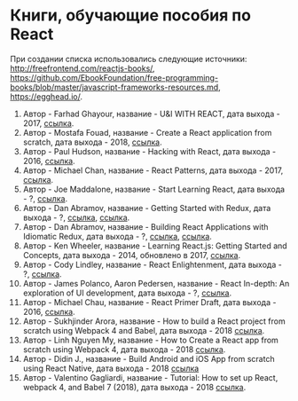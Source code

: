 # Книги, обучающие пособия по React

При создании списка использовались следующие источники:
http://freefrontend.com/reactjs-books/, 
https://github.com/EbookFoundation/free-programming-books/blob/master/javascript-frameworks-resources.md, https://egghead.io/.

1. Автор - Farhad Ghayour, название - U&I WITH REACT, дата выхода - 2017, [ссылка](https://leanpub.com/ui-react).
2. Автор - Mostafa Fouad, название - Create a React application from scratch, дата выхода - 2018, [ссылка](https://blog.cloudboost.io/create-a-react-application-from-scratch-part-1-introduction-b2e66dfb3aae).
3. Автор - Paul Hudson, название - Hacking with React, дата выхода - 2016, [ссылка](http://www.hackingwithreact.com/).
4. Автор - Michael Chan, название - React Patterns, дата выхода - 2017, [ссылка](https://github.com/chantastic/reactpatterns.com).
5. Автор - Joe Maddalone, название - Start Learning React, дата выхода - ?, [ссылка](https://egghead.io/courses/start-learning-react).
6. Автор - Dan Abramov, название - Getting Started with Redux, дата выхода - ?, [ссылка](https://egghead.io/courses/getting-started-with-redux), [ссылка](https://github.com/tayiorbeii/egghead.io_redux_course_notes).
7. Автор - Dan Abramov, название - Building React Applications with Idiomatic Redux, дата выхода - ?, [ссылка](https://egghead.io/courses/building-react-applications-with-idiomatic-redux), [ссылка](https://github.com/tayiorbeii/egghead.io_idiomatic_redux_course_notes).
8. Автор - Ken Wheeler, название - Learning React.js: Getting Started and Concepts, дата выхода - 2014, обновлено в 2017, [ссылка](https://scotch.io/tutorials/learning-react-getting-started-and-concepts).
9. Автор - Cody Lindley, название - React Enlightenment, дата выхода - ?, [ссылка](https://www.gitbook.com/book/frontendmasters/react-enlightenment/details).
10. Автор - James Polanco, Aaron Pedersen, название - React In-depth: An exploration of UI development, дата выхода - ?, [ссылка](https://www.gitbook.com/book/developmentarc/react-indepth/details).
11. Автор - Michael Chau, название - React Primer Draft, дата выхода - 2016, [ссылка](https://github.com/mikechau/react-primer-draft).
12. Автор - Sukhjinder Arora, название - How to build a React project from scratch using Webpack 4 and Babel, дата выхода - 2018 [ссылка](https://hackernoon.com/how-to-build-a-react-project-from-scratch-using-webpack-4-and-babel-56d4a26afd32).
13. Автор - Linh Nguyen My, название - How to Create a React app from scratch using Webpack 4, дата выхода - 2018 [ссылка](https://medium.freecodecamp.org/part-1-react-app-from-scratch-using-webpack-4-562b1d231e75).
14. Автор - Didin J., название - Build Android and iOS App from scratch using React Native, дата выхода - 2018 [ссылка](https://www.djamware.com/post/5b4ab6bb80aca707dd4f65a7/build-android-and-ios-app-from-scratch-using-react-native)
15. Автор - Valentino Gagliardi, название - Tutorial: How to set up React, webpack 4, and Babel 7 (2018), дата выхода - 2018 [ссылка](https://www.valentinog.com/blog/react-webpack-babel/).

